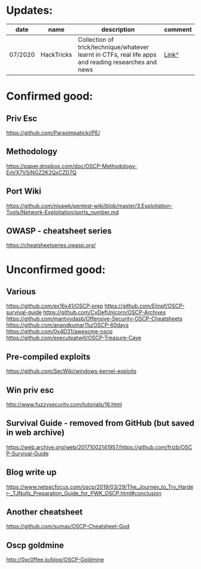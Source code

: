 # Updates:

| date | name | description | comment |
| --- | --- | --- | --- |
| 07/2020 | HackTricks | Collection of trick/technique/whatever learnt in CTFs, real life apps and reading researches and news | [Link^](https://book.hacktricks.xyz) |


# Confirmed good:

## Priv Esc

https://github.com/Parasimpaticki/PE/

## Methodology

https://paper.dropbox.com/doc/OSCP-Methodology-EnVX7VSiNGZ2K2QxCZD7Q

## Port Wiki

https://github.com/nixawk/pentest-wiki/blob/master/3.Exploitation-Tools/Network-Exploitation/ports_number.md

## OWASP - cheatsheet series

https://cheatsheetseries.owasp.org/


# Unconfirmed good:

## Various

https://github.com/ex16x41/OSCP-prep
https://github.com/Elinpf/OSCP-survival-guide
https://github.com/CyDefUnicorn/OSCP-Archives
https://github.com/mantvydasb/Offensive-Security-OSCP-Cheatsheets
https://github.com/anandkumar11u/OSCP-60days
https://github.com/0x4D31/awesome-oscp
https://github.com/executeatwill/OSCP-Treasure-Cave

## Pre-compiled exploits

https://github.com/SecWiki/windows-kernel-exploits

## Win priv esc

http://www.fuzzysecurity.com/tutorials/16.html

## Survival Guide - removed from GitHub (but saved in web archive)

https://web.archive.org/web/20171002141957/https://github.com/frizb/OSCP-Survival-Guide

## Blog write up

https://www.netsecfocus.com/oscp/2019/03/29/The_Journey_to_Try_Harder-_TJNulls_Preparation_Guide_for_PWK_OSCP.html#conclusion

## Another cheatsheet

https://github.com/sumas/OSCP-Cheatsheet-God

## Oscp goldmine

http://0xc0ffee.io/blog/OSCP-Goldmine
